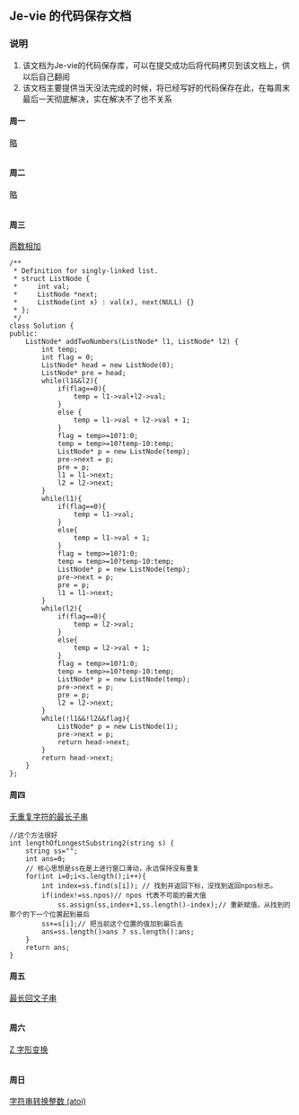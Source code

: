 ## Je-vie 的代码保存文档
### 说明
1. 该文档为Je-vie的代码保存库，可以在提交成功后将代码拷贝到该文档上，供以后自己翻阅  
2. 该文档主要提供当天没法完成的时候，将已经写好的代码保存在此，在每周末最后一天彻底解决，实在解决不了也不关系
#### 周一
[略]()
```

```
#### 周二
[略]()
```

```
#### 周三
[两数相加](https://leetcode-cn.com/problems/add-two-numbers/)
```
/**
 * Definition for singly-linked list.
 * struct ListNode {
 *     int val;
 *     ListNode *next;
 *     ListNode(int x) : val(x), next(NULL) {}
 * };
 */
class Solution {
public:
    ListNode* addTwoNumbers(ListNode* l1, ListNode* l2) {
        int temp;
        int flag = 0;
        ListNode* head = new ListNode(0);
        ListNode* pre = head;
        while(l1&&l2){
            if(flag==0){
                temp = l1->val+l2->val;
            }
            else {
                temp = l1->val + l2->val + 1;
            }
            flag = temp>=10?1:0;
            temp = temp>=10?temp-10:temp;
            ListNode* p = new ListNode(temp);
            pre->next = p;
            pre = p;
            l1 = l1->next;
            l2 = l2->next;
        }
        while(l1){
            if(flag==0){
                temp = l1->val;
            }
            else{
                temp = l1->val + 1;
            }
            flag = temp>=10?1:0;
            temp = temp>=10?temp-10:temp;
            ListNode* p = new ListNode(temp);
            pre->next = p;
            pre = p;
            l1 = l1->next;
        }
        while(l2){
            if(flag==0){
                temp = l2->val;
            }
            else{
                temp = l2->val + 1;
            }
            flag = temp>=10?1:0;
            temp = temp>=10?temp-10:temp;
            ListNode* p = new ListNode(temp);
            pre->next = p;
            pre = p;
            l2 = l2->next;
        }
        while(!l1&&!l2&&flag){
            ListNode* p = new ListNode(1);
            pre->next = p;
            return head->next;
        }
        return head->next;
    }
};
```
#### 周四
[无重复字符的最长子串](https://leetcode-cn.com/problems/longest-substring-without-repeating-characters/)
```
//这个方法很好
int lengthOfLongestSubstring2(string s) {
    string ss="";
    int ans=0;
    // 核心思想是ss在是上进行窗口滑动，永远保持没有重复
    for(int i=0;i<s.length();i++){
        int index=ss.find(s[i]); // 找到并返回下标，没找到返回npos标志。
        if(index!=ss.npos)// npos 代表不可能的最大值
            ss.assign(ss,index+1,ss.length()-index);// 重新赋值，从找到的那个的下一个位置起到最后
        ss+=s[i];// 把当前这个位置的值加到最后去
        ans=ss.length()>ans ? ss.length():ans;
    }
    return ans;  
}
```
#### 周五
[最长回文子串](https://leetcode-cn.com/problems/longest-palindromic-substring/)
```

```
#### 周六
[Z 字形变换](https://leetcode-cn.com/problems/zigzag-conversion/)
```

```
#### 周日
[字符串转换整数 (atoi)](https://leetcode-cn.com/problems/string-to-integer-atoi/)
```

```
